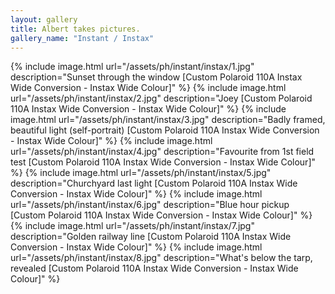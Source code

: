 ```yaml
---
layout: gallery
title: Albert takes pictures.
gallery_name: "Instant / Instax"
---
```


{% include image.html url="/assets/ph/instant/instax/1.jpg" description="Sunset through the window [Custom Polaroid 110A Instax Wide Conversion - Instax Wide Colour]" %}
{% include image.html url="/assets/ph/instant/instax/2.jpg" description="Joey [Custom Polaroid 110A Instax Wide Conversion - Instax Wide Colour]" %}
{% include image.html url="/assets/ph/instant/instax/3.jpg" description="Badly framed, beautiful light (self-portrait) [Custom Polaroid 110A Instax Wide Conversion - Instax Wide Colour]" %}
{% include image.html url="/assets/ph/instant/instax/4.jpg" description="Favourite from 1st field test [Custom Polaroid 110A Instax Wide Conversion - Instax Wide Colour]" %}
{% include image.html url="/assets/ph/instant/instax/5.jpg" description="Churchyard last light [Custom Polaroid 110A Instax Wide Conversion - Instax Wide Colour]" %}
{% include image.html url="/assets/ph/instant/instax/6.jpg" description="Blue hour pickup [Custom Polaroid 110A Instax Wide Conversion - Instax Wide Colour]" %}
{% include image.html url="/assets/ph/instant/instax/7.jpg" description="Golden railway line [Custom Polaroid 110A Instax Wide Conversion - Instax Wide Colour]" %}
{% include image.html url="/assets/ph/instant/instax/8.jpg" description="What's below the tarp, revealed [Custom Polaroid 110A Instax Wide Conversion - Instax Wide Colour]" %}
